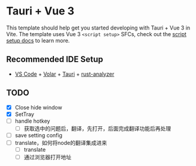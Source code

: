 # Tauri + Vue 3

This template should help get you started developing with Tauri + Vue 3 in Vite. The template uses Vue 3 `<script setup>` SFCs, check out the [script setup docs](https://v3.vuejs.org/api/sfc-script-setup.html#sfc-script-setup) to learn more.

## Recommended IDE Setup

- [VS Code](https://code.visualstudio.com/) + [Volar](https://marketplace.visualstudio.com/items?itemName=Vue.volar) + [Tauri](https://marketplace.visualstudio.com/items?itemName=tauri-apps.tauri-vscode) + [rust-analyzer](https://marketplace.visualstudio.com/items?itemName=rust-lang.rust-analyzer)

## TODO

- [x] Close hide window
- [x] SetTray
- [ ] handle hotkey
  - [ ] 获取选中的问题后，翻译，先打开，后面完成翻译功能后再处理
- [ ] save setting config
- [ ] translate，如何将node的翻译集成进来
  - [ ] translate
  - [ ] 通过浏览器打开地址
